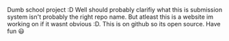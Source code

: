 Dumb school project :D
Well should probably clarifiy what this is submission system isn't probably the right repo name. 
But atleast this is a website im working on if it wasnt obvious :D. This is on github so its open source. Have fun 😃
